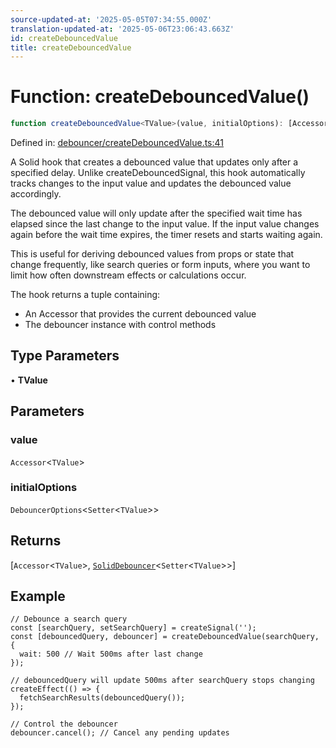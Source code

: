 ```yaml
---
source-updated-at: '2025-05-05T07:34:55.000Z'
translation-updated-at: '2025-05-06T23:06:43.663Z'
id: createDebouncedValue
title: createDebouncedValue
---
```


<!-- DO NOT EDIT: this page is autogenerated from the type comments -->

# Function: createDebouncedValue()

```ts
function createDebouncedValue<TValue>(value, initialOptions): [Accessor<TValue>, SolidDebouncer<Setter<TValue>>]
```

Defined in: [debouncer/createDebouncedValue.ts:41](https://github.com/TanStack/pacer/blob/main/packages/solid-pacer/src/debouncer/createDebouncedValue.ts#L41)

A Solid hook that creates a debounced value that updates only after a specified delay.
Unlike createDebouncedSignal, this hook automatically tracks changes to the input value
and updates the debounced value accordingly.

The debounced value will only update after the specified wait time has elapsed since
the last change to the input value. If the input value changes again before the wait
time expires, the timer resets and starts waiting again.

This is useful for deriving debounced values from props or state that change frequently,
like search queries or form inputs, where you want to limit how often downstream effects
or calculations occur.

The hook returns a tuple containing:
- An Accessor that provides the current debounced value
- The debouncer instance with control methods

## Type Parameters

• **TValue**

## Parameters

### value

`Accessor`\<`TValue`\>

### initialOptions

`DebouncerOptions`\<`Setter`\<`TValue`\>\>

## Returns

\[`Accessor`\<`TValue`\>, [`SolidDebouncer`](../interfaces/soliddebouncer.md)\<`Setter`\<`TValue`\>\>\]

## Example

```tsx
// Debounce a search query
const [searchQuery, setSearchQuery] = createSignal('');
const [debouncedQuery, debouncer] = createDebouncedValue(searchQuery, {
  wait: 500 // Wait 500ms after last change
});

// debouncedQuery will update 500ms after searchQuery stops changing
createEffect(() => {
  fetchSearchResults(debouncedQuery());
});

// Control the debouncer
debouncer.cancel(); // Cancel any pending updates
```

